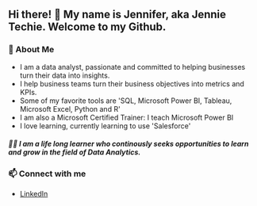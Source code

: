 ## Hi there! 👋 My name is Jennifer, aka Jennie Techie. Welcome to my Github.

<!--
**Jennie-Techie/Jennie-Techie** is a ✨ _special_ ✨ repository because its `README.md` (this file) appears on your GitHub profile.

Here are some ideas to get you started:

- 🔭 I’m currently working on ...
- 🌱 I’m currently learning ...
- 👯 I’m looking to collaborate on ...
- 🤔 I’m looking for help with ...
- 💬 Ask me about ...
- 📫 How to reach me: ...
- 😄 Pronouns: ...
- ⚡ Fun fact: ...
-->

### :woman: About Me
   * I am a data analyst, passionate and committed to helping businesses turn their data into insights. 
   * I help business teams turn their business objectives into metrics and KPIs. 
   * Some of my favorite tools are 'SQL, Microsoft Power BI, Tableau, Microsoft Excel, Python and R'
   * I am also a Microsoft Certified Trainer: I teach Microsoft Power BI 
   * I love learning, currently learning to use 'Salesforce'
   

##### :woman_student:  I am a life long learner who continously seeks opportunities to learn and grow in the field of Data Analytics. 


### 📫   Connect with me

  * [LinkedIn](https://www.linkedin.com/in/jennifer-esharegharan/) 
 

 









